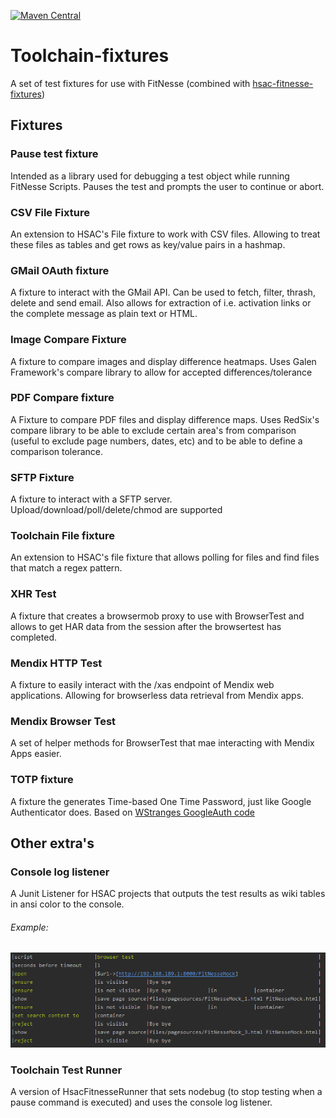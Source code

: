 [![Maven Central](https://img.shields.io/maven-central/v/nl.praegus/toolchain-fixtures.svg?maxAge=21600)](https://mvnrepository.com/artifact/nl.praegus/toolchain-fixtures)
# Toolchain-fixtures
A set of test fixtures for use with FitNesse (combined with [hsac-fitnesse-fixtures](https://github.com/fhoeben/hsac-fitnesse-fixtures))

## Fixtures
### Pause test fixture
Intended as a library used for debugging a test object while running FitNesse Scripts.
Pauses the test and prompts the user to continue or abort.

### CSV File Fixture
An extension to HSAC's File fixture to work with CSV files. Allowing to treat these files as tables and get rows as key/value pairs in a hashmap.

### GMail OAuth fixture
A fixture to interact with the GMail API. Can be used to fetch, filter, thrash, delete and send email.
Also allows for extraction of i.e. activation links or the complete message as plain text or HTML.

### Image Compare Fixture
A fixture to compare images and display difference heatmaps.
Uses Galen Framework's compare library to allow for accepted differences/tolerance

### PDF Compare fixture
A Fixture to compare PDF files and display difference maps.
Uses RedSix's compare library to be able to exclude certain area's from comparison (useful to exclude page numbers, dates, etc) and to be able to define a comparison tolerance.

### SFTP Fixture
A fixture to interact with a SFTP server. Upload/download/poll/delete/chmod are supported

### Toolchain File fixture
An extension to HSAC's file fixture that allows polling for files and find files that match a regex pattern.

### XHR Test
A fixture that creates a browsermob proxy to use with BrowserTest and allows to get HAR data from the session after the browsertest has completed.

### Mendix HTTP Test
A fixture to easily interact with the /xas endpoint of Mendix web applications. Allowing for browserless data retrieval from Mendix apps.

### Mendix Browser Test
A set of helper methods for BrowserTest that mae interacting with Mendix Apps easier.

### TOTP fixture
A fixture the generates Time-based One Time Password, just like Google Authenticator does. 
Based on [WStranges GoogleAuth code](https://github.com/wstrange/GoogleAuth)

## Other extra's

### Console log listener
A Junit Listener for HSAC projects that outputs the test results as wiki tables in ansi color to the console.
###### Example:
![Console output example](https://raw.githubusercontent.com/tcnh/binstore/master/console.PNG)

### Toolchain Test Runner
A version of HsacFitnesseRunner that sets nodebug (to stop testing when a pause command is executed) and uses the console log listener.

